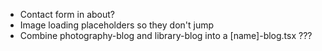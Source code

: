 -   Contact form in about?
-   Image loading placeholders so they don't jump
-   Combine photography-blog and library-blog into a [name]-blog.tsx ???
